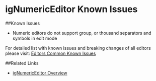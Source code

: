 ﻿<!--
|metadata|
{
    "fileName": "ignumericeditor-known-issues",
    "controlName": "igEditors",
    "tags": ["Editing","Known Issues"]
}
|metadata|
-->

# igNumericEditor Known Issues

##Known Issues

-   Numeric editors do not support group, or thousand separators and symbols in edit mode

For detailed list with known issues and breaking changes of all editors please visit: [Editors Common Known Issues](igCurrencyEditor-igEditor-Known-Issues.html)

##Related Links

- [igNumericEditor Overview](igNumericEditor-Overview.html)

 

 


